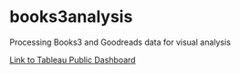 # books3analysis
Processing Books3 and Goodreads data for visual analysis

[Link to Tableau Public Dashboard](https://public.tableau.com/views/Books3WhatsinanAIModelLLM/Dashboard1?:language=en-US&:display_count=n&:origin=viz_share_link)
